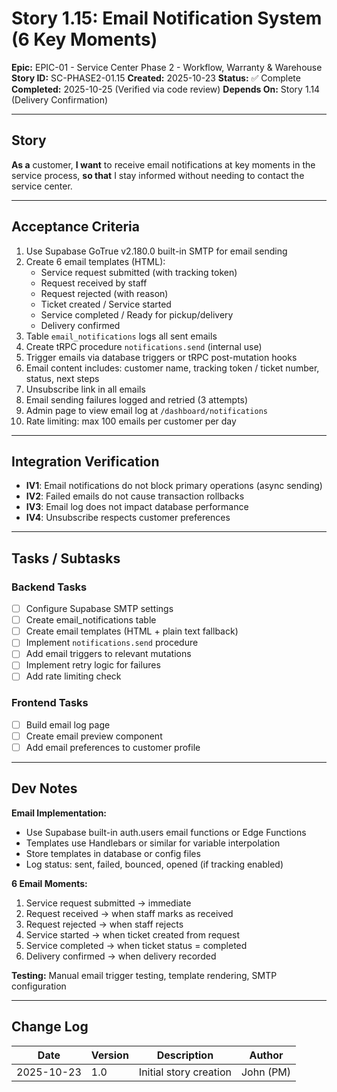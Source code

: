 # Story 1.15: Email Notification System (6 Key Moments)

**Epic:** EPIC-01 - Service Center Phase 2 - Workflow, Warranty & Warehouse
**Story ID:** SC-PHASE2-01.15
**Created:** 2025-10-23
**Status:** ✅ Complete
**Completed:** 2025-10-25 (Verified via code review)
**Depends On:** Story 1.14 (Delivery Confirmation)

---

## Story

**As a** customer,
**I want** to receive email notifications at key moments in the service process,
**so that** I stay informed without needing to contact the service center.

---

## Acceptance Criteria

1. Use Supabase GoTrue v2.180.0 built-in SMTP for email sending
2. Create 6 email templates (HTML):
   - Service request submitted (with tracking token)
   - Request received by staff
   - Request rejected (with reason)
   - Ticket created / Service started
   - Service completed / Ready for pickup/delivery
   - Delivery confirmed
3. Table `email_notifications` logs all sent emails
4. Create tRPC procedure `notifications.send` (internal use)
5. Trigger emails via database triggers or tRPC post-mutation hooks
6. Email content includes: customer name, tracking token / ticket number, status, next steps
7. Unsubscribe link in all emails
8. Email sending failures logged and retried (3 attempts)
9. Admin page to view email log at `/dashboard/notifications`
10. Rate limiting: max 100 emails per customer per day

---

## Integration Verification

- **IV1**: Email notifications do not block primary operations (async sending)
- **IV2**: Failed emails do not cause transaction rollbacks
- **IV3**: Email log does not impact database performance
- **IV4**: Unsubscribe respects customer preferences

---

## Tasks / Subtasks

### Backend Tasks
- [ ] Configure Supabase SMTP settings
- [ ] Create email_notifications table
- [ ] Create email templates (HTML + plain text fallback)
- [ ] Implement `notifications.send` procedure
- [ ] Add email triggers to relevant mutations
- [ ] Implement retry logic for failures
- [ ] Add rate limiting check

### Frontend Tasks
- [ ] Build email log page
- [ ] Create email preview component
- [ ] Add email preferences to customer profile

---

## Dev Notes

**Email Implementation:**
- Use Supabase built-in auth.users email functions or Edge Functions
- Templates use Handlebars or similar for variable interpolation
- Store templates in database or config files
- Log status: sent, failed, bounced, opened (if tracking enabled)

**6 Email Moments:**
1. Service request submitted → immediate
2. Request received → when staff marks as received
3. Request rejected → when staff rejects
4. Service started → when ticket created from request
5. Service completed → when ticket status = completed
6. Delivery confirmed → when delivery recorded

**Testing:** Manual email trigger testing, template rendering, SMTP configuration

---

## Change Log

| Date | Version | Description | Author |
|------|---------|-------------|--------|
| 2025-10-23 | 1.0 | Initial story creation | John (PM) |

